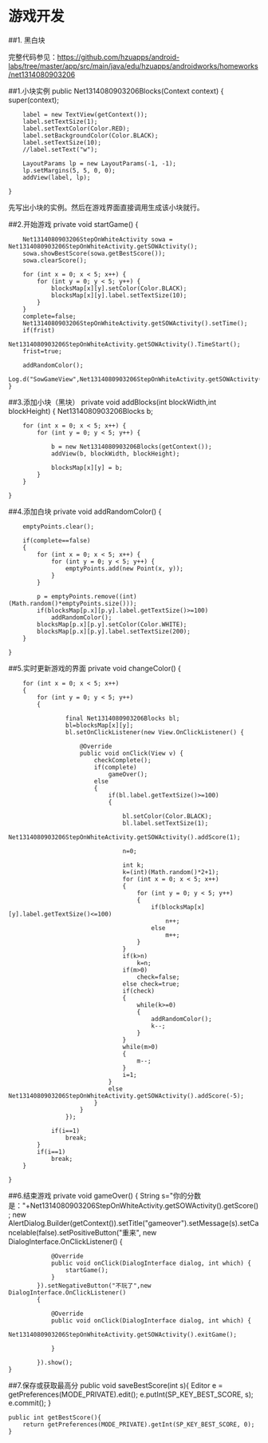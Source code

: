 # 游戏开发

##1. 黑白块


完整代码参见：https://github.com/hzuapps/android-labs/tree/master/app/src/main/java/edu/hzuapps/androidworks/homeworks/net1314080903206 


##1.小块实例
public Net1314080903206Blocks(Context context) {
		super(context);
		
		label = new TextView(getContext());
		label.setTextSize(1);
		label.setTextColor(Color.RED);
		label.setBackgroundColor(Color.BLACK);
		label.setTextSize(10);
		//label.setText("w");
		
		LayoutParams lp = new LayoutParams(-1, -1);
		lp.setMargins(5, 5, 0, 0);
		addView(label, lp);
		
	}
	
  先写出小块的实例。然后在游戏界面直接调用生成该小块就行。
  
##2.开始游戏
private void startGame()
	{
		
		Net1314080903206StepOnWhiteActivity sowa = Net1314080903206StepOnWhiteActivity.getSOWActivity();
		sowa.showBestScore(sowa.getBestScore());
		sowa.clearScore();
	
		for (int x = 0; x < 5; x++) {
			for (int y = 0; y < 5; y++) {
				blocksMap[x][y].setColor(Color.BLACK);
				blocksMap[x][y].label.setTextSize(10);
			}
		}
		complete=false;
		Net1314080903206StepOnWhiteActivity.getSOWActivity().setTime();
		if(frist)		
			Net1314080903206StepOnWhiteActivity.getSOWActivity().TimeStart();								
		frist=true;
		
		addRandomColor();
		Log.d("SowGameView",Net1314080903206StepOnWhiteActivity.getSOWActivity().t+"");
	}
  
##3.添加小块（黑块）
private void addBlocks(int blockWidth,int blockHeight)
	{
		Net1314080903206Blocks b;
		
		for (int x = 0; x < 5; x++) {
			for (int y = 0; y < 5; y++) {
				
				b = new Net1314080903206Blocks(getContext());
				addView(b, blockWidth, blockHeight);
				
				blocksMap[x][y] = b;
			}
		}

	}
	
##4.添加白块
private void addRandomColor() 
	{
	
		emptyPoints.clear();
		
		if(complete==false)
		{
			for (int x = 0; x < 5; x++) {
				for (int y = 0; y < 5; y++) {					
					emptyPoints.add(new Point(x, y));								
				}
			}
		
			p = emptyPoints.remove((int)(Math.random()*emptyPoints.size()));
			if(blocksMap[p.x][p.y].label.getTextSize()>=100)
				addRandomColor();
			blocksMap[p.x][p.y].setColor(Color.WHITE);	
			blocksMap[p.x][p.y].label.setTextSize(200);
		}

	}
	
##5.实时更新游戏的界面
private void changeColor()
	{
		
		
		for (int x = 0; x < 5; x++) 
		{
			for (int y = 0; y < 5; y++) 
			{
				
					final Net1314080903206Blocks bl;
					bl=blocksMap[x][y];
					bl.setOnClickListener(new View.OnClickListener() {
						
						@Override
						public void onClick(View v) {
							checkComplete();
							if(complete)
								gameOver();
							else
							{
								if(bl.label.getTextSize()>=100)
								{
							
									bl.setColor(Color.BLACK);
									bl.label.setTextSize(1);
									Net1314080903206StepOnWhiteActivity.getSOWActivity().addScore(1);
								
									n=0;
								
									int k;
									k=(int)(Math.random()*2+1);
									for (int x = 0; x < 5; x++) 
									{
										for (int y = 0; y < 5; y++) 
										{
											if(blocksMap[x][y].label.getTextSize()<=100)
												n++;
											else
												m++;
										}
									}
									if(k>n)
										k=n;
									if(m>0)
										check=false;
									else check=true;
									if(check)
									{
										while(k>=0)
										{
											addRandomColor();
											k--;
										}
									}
									while(m>0)
									{
										m--;
									}
									i=1;
								}
								else Net1314080903206StepOnWhiteActivity.getSOWActivity().addScore(-5);											
							}
						}
					});	
				
				if(i==1)
					break;
			}
			if(i==1)
				break;
		}
					
	}
	
##6.结束游戏
private void gameOver()
	{
		String s="你的分数是："+Net1314080903206StepOnWhiteActivity.getSOWActivity().getScore();
		new AlertDialog.Builder(getContext()).setTitle("gameover").setMessage(s).setCancelable(false).setPositiveButton("重来", new DialogInterface.OnClickListener() {
				
				@Override
				public void onClick(DialogInterface dialog, int which) {
					startGame();
				}
			}).setNegativeButton("不玩了",new DialogInterface.OnClickListener()
			{

				@Override
				public void onClick(DialogInterface dialog, int which) {
					Net1314080903206StepOnWhiteActivity.getSOWActivity().exitGame();
					
				}
				
			}).show();
	}
	
##7.保存或获取最高分
public void saveBestScore(int s){
		Editor e = getPreferences(MODE_PRIVATE).edit();
		e.putInt(SP_KEY_BEST_SCORE, s);
		e.commit();
	}

	public int getBestScore(){
		return getPreferences(MODE_PRIVATE).getInt(SP_KEY_BEST_SCORE, 0);
	}
